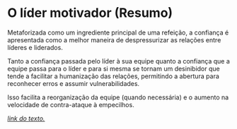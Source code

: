 # O líder motivador (Resumo)

Metaforizada como um ingrediente principal de uma refeição, a confiança é apresentada como a melhor maneira de despressurizar as relações entre líderes e liderados.

Tanto a confiança passada pelo líder à sua equipe quanto a confiança que a equipe passa para o líder e para si mesma se tornam um desinibidor que tende a facilitar a humanização das relações, permitindo a abertura para reconhecer erros e assumir vulnerabilidades.

Isso facilita a reorganização da equipe (quando necessária) e o aumento na velocidade de contra-ataque à empecilhos.

[*link do texto.*](https://www.roberthalf.com.br/blog/experts/o-lider-motivador-busca-pelo-ingrediente-fundamental)
